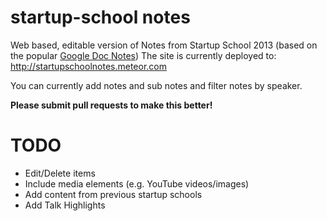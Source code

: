 startup-school notes
==============

Web based, editable version of Notes from Startup School 2013 (based on the popular <a href="https://docs.google.com/document/d/1Xo99mjzc4nyK3J4_GBiba_Kz4h1NPL2Os06JhvbCh5c/preview?sle=true#">Google Doc Notes</a>)
The site is currently deployed to: http://startupschoolnotes.meteor.com

You can currently add notes and sub notes and filter notes by speaker.

<b>Please submit pull requests to make this better!</b>

<h1>TODO</h1>
<ul>
  <li>Edit/Delete items</li>
  <li>Include media elements (e.g. YouTube videos/images)</li>
  <li>Add content from previous startup schools</li>
  <li>Add Talk Highlights</li>
</ul>



